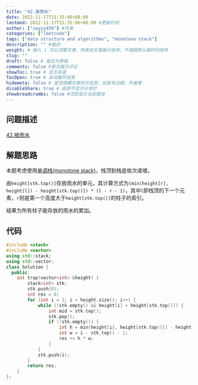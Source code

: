 ```yaml
---
title: "42.接雨水"
date: 2022-11-17T15:35:06+08:00
lastmod: 2022-11-17T15:35:06+08:00 #更新时间
author: ["zwyyy456"] #作者
categories: ["leetcode"]
tags: ["data structure and algorithms", "monotone stack"]
description: "" #描述
weight: # 输入 1 可以顶置文章，用来给文章展示排序，不填就默认按时间排序
slug: ""
draft: false # 是否为草稿
comments: false #是否展示评论
showToc: true # 显示目录
TocOpen: true # 自动展开目录
hidemeta: false # 是否隐藏文章的元信息，如发布日期、作者等
disableShare: true # 底部不显示分享栏
showbreadcrumbs: false #顶部显示当前路径
---
```

## 问题描述
[42.接雨水](https://leetcode.cn/problems/trapping-rain-water/)

## 解题思路
本题考虑使用[单调栈(monotone stack)](https://zwyyy456.vercel.app/zh/posts/tech/monotone-stack/)，栈顶到栈底依次递增。

由`height[stk.top()]`存放雨水的单元，其计算方式为`(min(height[r], height[l]) - height[stk.top()]) * (l - r - 1)`，其中`l`即栈顶的下一个元素，`r`则是第一个高度大于`height[stk.top()]`的柱子的索引。

结果为所有柱子能存放的雨水的累加。

## 代码
```cpp
#include <stack>
#include <vector>
using std::stack;
using std::vector;
class Solution {
  public:
    int trap(vector<int> &height) {
        stack<int> stk;
        stk.push(0);
        int res = 0;
        for (int i = 1; i < height.size(); i++) {
            while (!stk.empty() && height[i] > height[stk.top()]) {
                int mid = stk.top();
                stk.pop();
                if (!stk.empty()) {
                    int h = min(height[i], height[stk.top()]) - height[mid];
                    int w = i - stk.top() - 1;
                    res += h * w;
                }
            }
            stk.push(i);
        }
        return res;
    }
};
```

